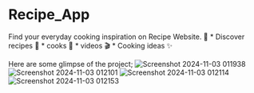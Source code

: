 # Recipe_App
Find your everyday cooking inspiration on Recipe Website. 🥣      * Discover recipes 🍙     * cooks 🥧     * videos 🎬     * Cooking ideas ✨

Here are some glimpse of the project;
![Screenshot 2024-11-03 011938](https://github.com/user-attachments/assets/2f44acc2-2d43-4436-808c-f4430190fdec)
![Screenshot 2024-11-03 012101](https://github.com/user-attachments/assets/2181c6b0-61ff-4fd3-bb76-ce085fb29ab2)
![Screenshot 2024-11-03 012114](https://github.com/user-attachments/assets/7dc3eb61-89f0-4924-ab99-97e781db7144)
![Screenshot 2024-11-03 012153](https://github.com/user-attachments/assets/72fe277d-6070-43ad-abe2-028ab9f8d7eb)

